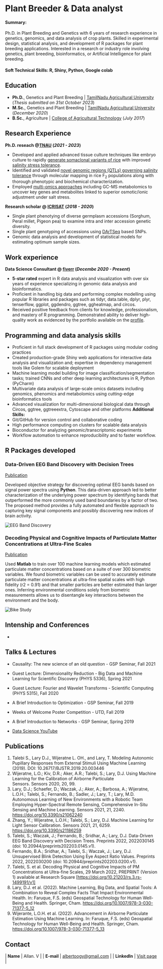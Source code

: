 # Plant Breeder & Data analyst

#### Summary: 
Ph.D. in Plant Breeding and Genetics with 6 years of research experience in genetics, genomics, and data analysis of crop plants. Skilled in experimental design, statistical analysis, and development of R packages for plant breeding applications. Interested in a research or industry role involving genetics, plant breeding, bioinformatics, or Artificial Intelligence for plant breeding. 

#### Soft Technical Skills: R, Shiny, Python, Google colab

## Education
- **Ph.D.**, Genetics and Plant Breeding | [TamilNadu Agricultural University](https://tnau.ac.in/) (_Thesis submitted on 31st October 2023_)								       		
- **M.Sc.**, Genetics and Plant Breeding	| [TamilNadu Agricultural University](https://tnau.ac.in/) (_December 2020_)	 			        		
- **B.Sc.**, Agriculture | [College of Agricultural Technology](https://cattheni.edu.in/) (_July 2017_)

## Research Experience
**Ph.D. reseach @[TNAU](https://tnau.ac.in/) (_2021 - 2023_)**
- Developed and applied advanced tissue culture techniques like embryo culture to rapidly <ins>generate somaclonal variants of rice</ins> with improved <ins>salinity stress tolerance</ins>.
- Identified and validated <ins>novel genomic regions (QTLs) governing salinity tolerance</ins> through molecular mapping in rice F<sub>2</sub> populations along with thorough phenotypic and biochemical characterization.
- Employed <ins>multi-omics approaches</ins> including GC-MS metabolomics to uncover key genes and metabolites linked to superior osmotic/ionic adjustment under salt stress.

**Research scholar @ [ICRISAT](https://www.icrisat.org/) (_2018 - 2020_)**
- Single plant phenotying of diverse germplasm accessions (Sorghum, Peral millet, Pigeon pea) to examine intra and inter accession genetic diversity. 
- Single plant genotyping of accessions using [DArTSeq](https://www.diversityarrays.com/) based SNPs.
- Genomic data analysis and development of statistical models for estimating optimum sample sizes.

## Work experience 
**Data Science Consultant @ [fiverr](https://www.fiverr.com/s/KzDd5k) (_Decembe 2020 - Present_)**
- **5-star rated** expert in R data analysis and visualization with over six years of experience specializing in genomic data analysis and bioinformatics.
- Proficient in handling big data and performing complex modelling using popular R libraries and packages such as tidyr, data.table, dplyr, plyr, tenserflow, ggplot, ggdendro, ggtree, ggheatmap, and circos. 
- Received positive feedback from clients for knowledge, professionalism, and mastery of R programming. Demonstrated ability to deliver high-quality work as evidenced by the portfolio available on the [profile](https://www.fiverr.com/s/KzDd5k). 

## Programming and data analysis skills
- Proficient in full stack development of R packages using modular coding practices
- Created production-grade Shiny web applications for interactive data analysis and visualization and; expertise in dependency management tools like Golem for scalable deployment
- Machine learning model building for image classification/segmentation tasks; trained CNNs and other deep learning architectures in R, Python (PyCharm) 
- Multivariate data analysis of large-scale omics datasets including genomics, phenomics and metabolomics using cutting-edge bioinformatics tools
- Advanced visualization for multi-dimensional biological data through Circos, ggtree, ggtreeextra, Cytoscape and other platforms
**Additional Skills:**
- Git/GitHub for version control and collaborative coding 
- High performance computing on clusters for scalable data analysis
- Bioconductor for analyzing genomic/transcriptomic experiments
- Workflow automation to enhance reproducibility and to faster workflow. 

## R Packages developed
### Data-Driven EEG Band Discovery with Decision Trees
[Publication](https://www.mdpi.com/1424-8220/22/8/3048)

Developed objective strategy for discovering optimal EEG bands based on signal power spectra using **Python**. This data-driven approach led to better characterization of the underlying power spectrum by identifying bands that outperformed the more commonly used band boundaries by a factor of two. The proposed method provides a fully automated and flexible approach to capturing key signal components and possibly discovering new indices of brain activity.

![EEG Band Discovery](/assets/img/eeg_band_discovery.jpeg)

### Decoding Physical and Cognitive Impacts of Particulate Matter Concentrations at Ultra-Fine Scales
[Publication](https://www.mdpi.com/1424-8220/22/11/4240)

Used **Matlab** to train over 100 machine learning models which estimated particulate matter concentrations based on a suite of over 300 biometric variables. We found biometric variables can be used to accurately estimate particulate matter concentrations at ultra-fine spatial scales with high fidelity (r2 = 0.91) and that smaller particles are better estimated than larger ones. Inferring environmental conditions solely from biometric measurements allows us to disentangle key interactions between the environment and the body.

![Bike Study](/assets/img/bike_study.jpeg)

## Intenship and Conferences
- 

## Talks & Lectures
- Causality: The new science of an old question - GSP Seminar, Fall 2021
- Guest Lecture: Dimensionality Reduction - Big Data and Machine Learning for Scientific Discovery (PHYS 5336), Spring 2021
- Guest Lecture: Fourier and Wavelet Transforms - Scientific Computing (PHYS 5315), Fall 2020
- A Brief Introduction to Optimization - GSP Seminar, Fall 2019
- Weeks of Welcome Poster Competition - UTD, Fall 2019
- A Brief Introduction to Networks - GSP Seminar, Spring 2019

- [Data Science YouTube](https://www.youtube.com/channel/UCa9gErQ9AE5jT2DZLjXBIdA)

## Publications
1. Talebi S., Lary D.J., Wijeratne L. OH., and Lary, T. Modeling Autonomic Pupillary Responses from External Stimuli Using Machine Learning (2019). DOI: 10.26717/BJSTR.2019.20.003446
2. Wijeratne, L.O.; Kiv, D.R.; Aker, A.R.; Talebi, S.; Lary, D.J. Using Machine Learning for the Calibration of Airborne Particulate Sensors. Sensors 2020, 20, 99.
3. Lary, D.J.; Schaefer, D.; Waczak, J.; Aker, A.; Barbosa, A.; Wijeratne, L.O.H.; Talebi, S.; Fernando, B.; Sadler, J.; Lary, T.; Lary, M.D. Autonomous Learning of New Environments with a Robotic Team Employing Hyper-Spectral Remote Sensing, Comprehensive In-Situ Sensing and Machine Learning. Sensors 2021, 21, 2240. https://doi.org/10.3390/s21062240
4. Zhang, Y.; Wijeratne, L.O.H.; Talebi, S.; Lary, D.J. Machine Learning for Light Sensor Calibration. Sensors 2021, 21, 6259. https://doi.org/10.3390/s21186259
5. Talebi, S.; Waczak, J.; Fernando, B.; Sridhar, A.; Lary, D.J. Data-Driven EEG Band Discovery with Decision Trees. Preprints 2022, 2022030145 (doi: 10.20944/preprints202203.0145.v1).
6. Fernando, B.A.; Sridhar, A.; Talebi, S.; Waczak, J.; Lary, D.J. Unsupervised Blink Detection Using Eye Aspect Ratio Values. Preprints 2022, 2022030200 (doi: 10.20944/preprints202203.0200.v1).
7. Talebi, S. et al. Decoding Physical and Cognitive Impacts of PM Concentrations at Ultra-fine Scales, 29 March 2022, PREPRINT (Version 1) available at Research Square [https://doi.org/10.21203/rs.3.rs-1499191/v1]
8. Lary, D.J. et al. (2022). Machine Learning, Big Data, and Spatial Tools: A Combination to Reveal Complex Facts That Impact Environmental Health. In: Faruque, F.S. (eds) Geospatial Technology for Human Well-Being and Health. Springer, Cham. https://doi.org/10.1007/978-3-030-71377-5_12
9. Wijerante, L.O.H. et al. (2022). Advancement in Airborne Particulate Estimation Using Machine Learning. In: Faruque, F.S. (eds) Geospatial Technology for Human Well-Being and Health. Springer, Cham. https://doi.org/10.1007/978-3-030-71377-5_13

## Contact

| **Name**   | Allan. V | 
| **E-mail**   | [albertoogy@gmail.com](mailto:albertoogy@gmail.com) | 
| **LinkedIn**   | [Visit page](https://www.linkedin.com/in/allan-victor-6919b4152/) | 
